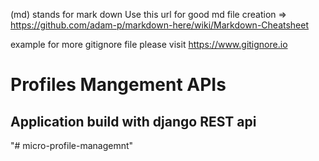 (md) stands for mark down
Use this url for good md file creation =>  https://github.com/adam-p/markdown-here/wiki/Markdown-Cheatsheet

example for more gitignore file please visit  https://www.gitignore.io
# Profiles Mangement APIs

## Application build with django REST api

"# micro-profile-managemnt" 
